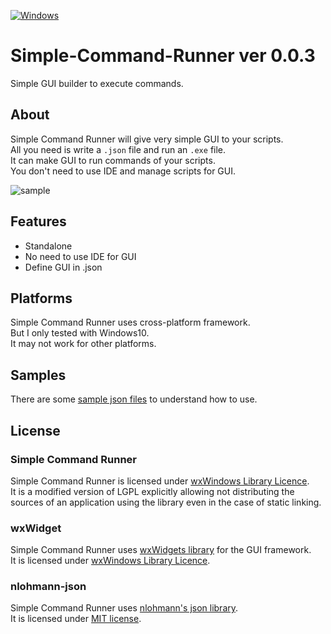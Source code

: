 [![Windows](https://svgshare.com/i/ZhY.svg)](https://svgshare.com/i/ZhY.svg)
# Simple-Command-Runner ver 0.0.3
Simple GUI builder to execute commands.<br>

## About
Simple Command Runner will give very simple GUI to your scripts.<br>
All you need is write a `.json` file and run an `.exe` file.<br>
It can make GUI to run commands of your scripts.<br>
You don't need to use IDE and manage scripts for GUI.<br>

![sample](https://user-images.githubusercontent.com/69258547/166093114-4165e28a-452e-4844-a4d9-19b34bfe001c.png)<br>

## Features
- Standalone
- No need to use IDE for GUI
- Define GUI in .json

## Platforms
Simple Command Runner uses cross-platform framework.<br>
But I only tested with Windows10.<br>
It may not work for other platforms.

## Samples
There are some [sample json files](./samples) to understand how to use.<br>

## License
### Simple Command Runner
Simple Command Runner is licensed under [wxWindows Library Licence](license.txt).<br>
It is a modified version of LGPL explicitly allowing not distributing
the sources of an application using the library even in the case of static linking.<br>

### wxWidget
Simple Command Runner uses [wxWidgets library](https://github.com/wxWidgets/wxWidgets) for the GUI framework.<br>
It is licensed under [wxWindows Library Licence](https://github.com/wxWidgets/wxWidgets/blob/master/docs/licence.txt).<br>

### nlohmann-json
Simple Command Runner uses [nlohmann's json library](https://github.com/nlohmann/json).<br>
It is licensed under [MIT license](https://github.com/nlohmann/json/blob/develop/LICENSE.MIT).
